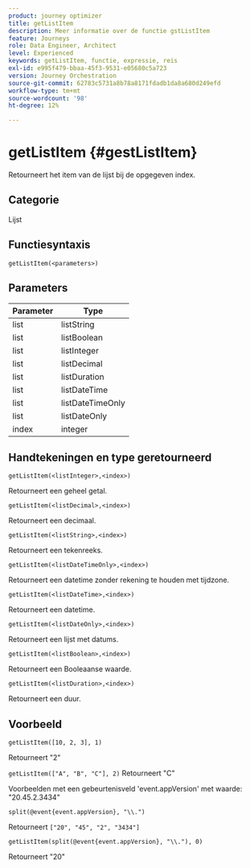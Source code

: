 ```yaml
---
product: journey optimizer
title: getListItem
description: Meer informatie over de functie gstListItem
feature: Journeys
role: Data Engineer, Architect
level: Experienced
keywords: getListItem, functie, expressie, reis
exl-id: e995f479-bbaa-45f3-9531-e05680c5a723
version: Journey Orchestration
source-git-commit: 62783c5731a8b78a8171fdadb1da8a680d249efd
workflow-type: tm+mt
source-wordcount: '98'
ht-degree: 12%

---
```


# getListItem {#gestListItem}

Retourneert het item van de lijst bij de opgegeven index.

## Categorie

Lijst

## Functiesyntaxis

`getListItem(<parameters>)`

## Parameters

| Parameter | Type |
|-----------|------------------|
| list | listString |
| list | listBoolean |
| list | listInteger |
| list | listDecimal |
| list | listDuration |
| list | listDateTime |
| list | listDateTimeOnly |
| list | listDateOnly |
| index | integer |

## Handtekeningen en type geretourneerd

`getListItem(<listInteger>,<index>)`

Retourneert een geheel getal.

`getListItem(<listDecimal>,<index>)`

Retourneert een decimaal.

`getListItem(<listString>,<index>)`

Retourneert een tekenreeks.

`getListItem(<listDateTimeOnly>,<index>)`

Retourneert een datetime zonder rekening te houden met tijdzone.

`getListItem(<listDateTime>,<index>)`

Retourneert een datetime.

`getListItem(<listDateOnly>,<index>)`

Retourneert een lijst met datums.

`getListItem(<listBoolean>,<index>)`

Retourneert een Booleaanse waarde.

`getListItem(<listDuration>,<index>)`

Retourneert een duur.

## Voorbeeld

`getListItem([10, 2, 3], 1)`

Retourneert &quot;2&quot;

`getListItem(["A", "B", "C"], 2)`
Retourneert &quot;C&quot;

Voorbeelden met een gebeurtenisveld &#39;event.appVersion&#39; met waarde: &quot;20.45.2.3434&quot;

`split(@event{event.appVersion}, "\\.")`

Retourneert `["20", "45", "2", "3434"]`

`getListItem(split(@event{event.appVersion}, "\\."), 0)`

Retourneert &quot;20&quot;
